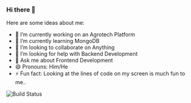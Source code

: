 ### Hi there 👋


Here are some ideas about me:

- 🔭 I’m currently working on an Agrotech Platform
- 🌱 I’m currently learning MongoDB 
- 👯 I’m looking to collaborate on Anything
- 🤔 I’m looking for help with Backend Development
- 💬 Ask me about Frontend Development
- 😄 Pronouns: Him/He
- ⚡ Fun fact: Looking at the lines of code on my screen is much fun to me..

![Build Status](https://github.com/users/kemerald25/achievements/pull-shark)

